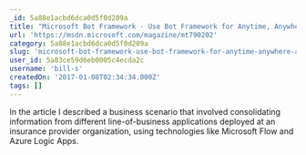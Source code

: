 ```yaml
---
_id: 5a88e1acbd6dca0d5f0d209a
title: "Microsoft Bot Framework - Use Bot Framework for Anytime, Anywhere Access to Application Data"
url: 'https://msdn.microsoft.com/magazine/mt790202'
category: 5a88e1acbd6dca0d5f0d209a
slug: 'microsoft-bot-framework-use-bot-framework-for-anytime-anywhere-access-to-application-data'
user_id: 5a83ce59d6eb0005c4ecda2c
username: 'bill-s'
createdOn: '2017-01-08T02:34:34.000Z'
tags: []
---
```


In the article I described a business scenario that involved consolidating information from different line-of-business applications deployed at an insurance provider organization, using technologies like Microsoft Flow and Azure Logic Apps. 
